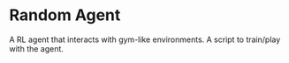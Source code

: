 # Random Agent
A RL agent that interacts with gym-like environments.
A script to train/play with the agent.